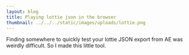 ```yaml
---
layout: blog
title: Playing lottie json in the browser
thumbnail: ../../../static/images/uploads/lottie.png
---
```

Finding somewhere to quickly test your lottie JSON export from AE was weirdly difficult. So I made this little tool.